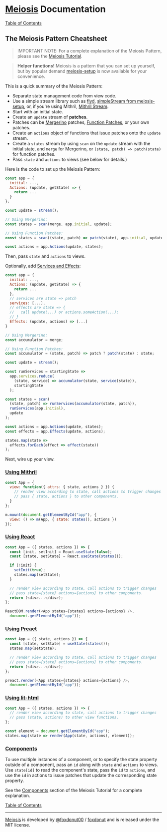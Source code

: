 # [Meiosis](https://meiosis.js.org) Documentation

[Table of Contents](toc.html)

## The Meiosis Pattern Cheatsheet

> IMPORTANT NOTE: For a complete explanation of the Meiosis Pattern, please see the
[Meiosis Tutorial](https://meiosis.js.org/tutorial/toc.html).

> **Helper functions!** Meiosis is a pattern that you can set up yourself, but by popular demand
[meiosis-setup](https://github.com/foxdonut/meiosis/tree/master/helpers/setup) is now available
for your convenience.

This is a quick summary of the Meiosis Pattern:

- Separate state management code from view code.
- Use a simple stream library such as [flyd](https://github.com/paldepind/flyd),
[simpleStream from meiosis-setup](https://github.com/foxdonut/meiosis/tree/master/helpers/setup),
or, if you're using Mithril, [Mithril Stream](https://mithril.js.org/stream.html).
- Start with an initial state.
- Create an `update` stream of **patches**.
- Patches can be
[Mergerino](https://meiosis.js.org/tutorial/05-meiosis-with-mergerino.html) patches,
[Function Patches](https://meiosis.js.org/tutorial/04-meiosis-with-function-patches.html),
or your own patches.
- Create an `actions` object of functions that issue patches onto the `update` stream.
- Create a `states` stream by using `scan` on the `update` stream with the initial state, and
`merge` for Mergerino, or `(state, patch) => patch(state)` for function patches.
- Pass `state` and `actions` to views (see below for details.)

Here is the code to set up the Meiosis Pattern:

```javascript
const app = {
  initial: ...,
  Actions: (update, getState) => {
    return ...
  }
};

const update = stream();

// Using Mergerino:
const states = scan(merge, app.initial, update);

// Using Function Patches:
const states = scan((state, patch) => patch(state), app.initial, update);

const actions = app.Actions(update, states);
```

Then, pass `state` and `actions` to views.

Optionally, add [Services and Effects](services-and-effects.html):

```javascript
const app = {
  initial: ...,
  Actions: (update, getState) => {
    return ...
  },
  // services are state => patch
  services: [...],
  // effects are state => {
  //   call update(...) or actions.someAction(...);
  // }
  Effects: (update, actions) => [...]
}

// Using Mergerino:
const accumulator = merge;

// Using Function Patches:
const accumulator = (state, patch) => patch ? patch(state) : state;

const update = stream();

const runServices = startingState =>
  app.services.reduce(
    (state, service) => accumulator(state, service(state)),
    startingState
  );

const states = scan(
  (state, patch) => runServices(accumulator(state, patch)),
  runServices(app.initial),
  update
);

const actions = app.Actions(update, states);
const effects = app.Effects(update, actions);

states.map(state =>
  effects.forEach(effect => effect(state))
);
```

Next, wire up your view.

<a name="using_mithril"></a>
### [Using Mithril](#using_mithril)

```javascript
const App = {
  view: function({ attrs: { state, actions } }) {
    // render view according to state, call actions to trigger changes
    // pass { state, actions } to other components.
  }
};

m.mount(document.getElementById("app"), {
  view: () => m(App, { state: states(), actions })
});
```

<a name="using_react"></a>
### [Using React](#using_react)

```javascript
const App = ({ states, actions }) => {
  const [init, setInit] = React.useState(false);
  const [state, setState] = React.useState(states());

  if (!init) {
    setInit(true);
    states.map(setState);
  }

  // render view according to state, call actions to trigger changes
  // pass state={state} actions={actions} to other components.
  return (<div>...</div>);
};

ReactDOM.render(<App states={states} actions={actions} />,
  document.getElementById("app"));
```

<a name="using_preact"></a>
### [Using Preact](#using_preact)

```javascript
const App = ({ state, actions }) => {
  const [state, setState] = useState(states());
  states.map(setState);

  // render view according to state, call actions to trigger changes
  // pass state={state} actions={actions} to other components.
  return (<div>...</div>);
};

preact.render(<App states={states} actions={actions} />,
  document.getElementById("app"));
```

<a name="using_lit_html"></a>
### [Using lit-html](#using_lit_html)

```javascript
const App = ({ states, actions }) => {
  // render view according to state, call actions to trigger changes
  // pass (state, actions) to other view functions.
};

const element = document.getElementById("app");
states.map(state => render(App(state, actions), element));
```

<a name="components"></a>
### [Components](#components)

To use multiple instances of a component, or to specify the state property outside of a component,
pass an `id` along with `state` and `actions` to views. Use `state[id]` to read the component's
state, pass the `id` to `actions`, and use the `id` in actions to issue patches that update the
corresponding state property.

See the [Components](https://meiosis.js.org/tutorial/06-components.html) section of the Meiosis
Tutorial for a complete explanation.

[Table of Contents](toc.html)

-----

[Meiosis](https://meiosis.js.org) is developed by
[@foxdonut00](https://twitter.com/foxdonut00) /
[foxdonut](https://github.com/foxdonut)
and is released under the MIT license.
